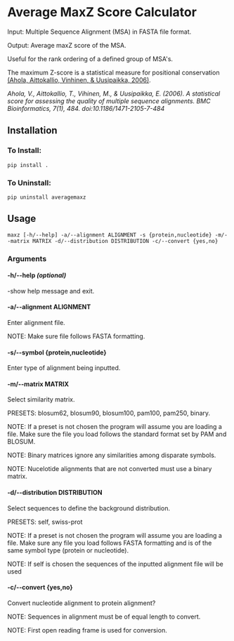 # Average MaxZ Score Calculator
Input: Multiple Sequence Alignment (MSA) in FASTA file format.

Output: Average maxZ score of the MSA.

Useful for the rank ordering of a defined group of MSA's. 

The maximum Z-score is a statistical measure for positional conservation [(Ahola, Aittokallio, Vinhinen, & Uusipaikka, 2006)](https://bmcbioinformatics.biomedcentral.com/articles/10.1186/1471-2105-7-484).

*Ahola, V., Aittokallio, T., Vihinen, M., & Uusipaikka, E. (2006). A statistical score for assessing the quality of multiple sequence alignments. BMC Bioinformatics, 7(1), 484. doi:10.1186/1471-2105-7-484*

## Installation
### To Install: 
```pip install .```

### To Uninstall: 
```pip uninstall averagemaxz```

## Usage
```
maxz [-h/--help] -a/--alignment ALIGNMENT -s {protein,nucleotide} -m/--matrix MATRIX -d/--distribution DISTRIBUTION -c/--convert {yes,no}
```
### Arguments
#### -h/--help *(optional)*
   -show help message and exit.

#### -a/--alignment ALIGNMENT
   Enter alignment file.

   NOTE: Make sure file follows FASTA formatting.

#### -s/--symbol {protein,nucleotide}
   Enter type of alignment being inputted.

#### -m/--matrix MATRIX
   Select similarity matrix.

   PRESETS: blosum62, blosum90, blosum100, pam100, pam250, binary.

   NOTE: If a preset is not chosen the program will assume you are loading a file. Make sure the file you load follows the standard format set by PAM and BLOSUM.

   NOTE: Binary matrices ignore any similarities among disparate symbols.

   NOTE: Nucelotide alignments that are not converted must use a binary matrix.

#### -d/--distribution DISTRIBUTION
   Select sequences to define the background distribution.

   PRESETS: self, swiss-prot

   NOTE: If a preset is not chosen the program will assume you are loading a file. Make sure any file you load follows FASTA formatting and is of the same symbol type (protein or nucleotide).

   NOTE: If self is chosen the sequences of the inputted alignment file will be used

#### -c/--convert {yes,no}
   Convert nucleotide alignment to protein alignment?

   NOTE: Sequences in alignment must be of equal length to convert.

   NOTE: First open reading frame is used for conversion.
